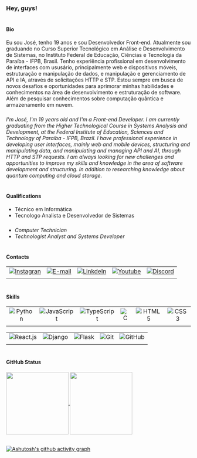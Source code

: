#
### Hey, guys!

#
#### Bio
Eu sou José, tenho 19 anos e sou Desenvolvedor Front-end. Atualmente sou graduando no Curso Superior Tecnológico em Análise e Desenvolvimento de Sistemas, no Instituto Federal de Educação, Ciências e Tecnologia da Paraíba - IFPB, Brasil. Tenho experiência profissional em desenvolvimento de interfaces com ususário, principalmente web e dispositivos móveis, estruturação e manipulação de dados, e manipulação e gerenciamento de API e IA, através de solicitações HTTP e STP. Estou sempre em busca de novos desafios e oportunidades para aprimorar minhas habilidades e conhecimentos na área de desenvolvimento e estruturação de software. Além de pesquisar conhecimentos sobre computação quântica e armazenamento em nuvem.

###
*I'm José, I'm 19 years old and I'm a Front-end Developer. I am currently graduating from the Higher Technological Course in Systems Analysis and Development, at the Federal Institute of Education, Sciences and Technology of Paraíba - IFPB, Brazil. I have professional experience in developing user interfaces, mainly web and mobile devices, structuring and manipulating data, and manipulating and managing API and AI, through HTTP and STP requests. I am always looking for new challenges and opportunities to improve my skills and knowledge in the area of ​​software development and structuring. In addition to researching knowledge about quantum computing and cloud storage.*

#
#### Qualifications
- Técnico em Informática <br>
- Tecnologo Analista e Desenvolvedor de Sistemas


###
- *Computer Technician* <br>
- *Technologist Analyst and Systems Developer*

#
#### Contacts
|       |       |       |       |       |
|:-----:|:-----:|:-----:|:-----:|:-----:|
| [![Instagran](https://img.shields.io/badge/-Instagram-db0bb9?style=for-the-badge&logo=instagram&logoColor=white)](https://www.instagram.com/jose_arruda__/) | [![E-mail](https://img.shields.io/badge/-Gmail-c72926?style=for-the-badge&logo=gmail&logoColor=white)](ferrazarrudaanderson@gmail.com) | [![LinkdeIn](https://img.shields.io/badge/-LinkedIn-%230077B5?style=for-the-badge&logo=linkedin&logoColor=white)](https://www.linkedin.com/in/anderson-arruda-276677244) | [![Youtube](https://img.shields.io/badge/YouTube-FF0000?style=for-the-badge&logo=youtube&logoColor=white)](https://youtube.com/channel/UCtnXnDOE-HnuF7d3uo1nh2w) | [![Discord](https://img.shields.io/badge/Discord-5366ee?style=for-the-badge&logo=discord&logoColor=white)]() |
|       |       |       |       |       |

#
#### Skills
|       |       |       |       |       |       |
|:-----:|:-----:|:-----:|:-----:|:-----:|:-----:|
| ![Python](https://img.shields.io/badge/-Python-0D1117?style=for-the-badge&logo=python&labelColor=0D1117) | ![JavaScript](https://img.shields.io/badge/-JavaScript-0D1117?style=for-the-badge&logo=javascript&labelColor=0D1117) | ![TypeScript](https://img.shields.io/badge/-TypeScript-0D1117?style=for-the-badge&logo=typescript&labelColor=0D1117) | ![C](https://img.shields.io/badge/-C-0D1117?style=for-the-badge&logo=c&labelColor=0D1117) | ![HTML5](https://img.shields.io/badge/-HTML5-0D1117?style=for-the-badge&logo=html5&labelColor=0D1117) | ![CSS3](https://img.shields.io/badge/-CSS3-0D1117?style=for-the-badge&logo=css3&logoColor=1572B6&labelColor=0D1117) | 
|       |       |       |       |       |       |

|       |       |       |       |       |
|:-----:|:-----:|:-----:|:-----:|:-----:|
| ![React.js](https://img.shields.io/badge/-React.js-0D1117?style=for-the-badge&logo=react&labelColor=0D1117) | ![Django](https://img.shields.io/badge/-Django-0D1117?style=for-the-badge&logo=django&labelColor=0D1117&logoColor=08af86) | ![Flask](https://img.shields.io/badge/-Flask-0D1117?style=for-the-badge&logo=flask&logoColor=1572B6&labelColor=0D1117) | ![Git](https://img.shields.io/badge/Git-0D1117?style=for-the-badge&logo=git&logoColor=E94D5F&labelColor=0D1117) | ![GitHub](https://img.shields.io/badge/GitHub-0D1117?style=for-the-badge&logo=github&logoColor=30A3DC&labelColor=0D1117) |
|       |       |       |       |       |

#
#### GitHub Status
<div align="justfy">
  <a href="https://github.com/JAndersonArruda">
    <img height=170 align="center" src="https://github-readme-stats.vercel.app/api?username=JAndersonArruda&show_icons=true&theme=highcontrast&hide_border=true" />
    <img height=170 align="center" src="https://github-readme-stats.vercel.app/api/top-langs/?username=JAndersonArruda&layout=compact&size_weight=0.5&count_weight=0.5&langs_count=8&theme=highcontrast&hide_border=true" />
  </a>
</div>

<br>

[![Ashutosh's github activity graph](https://github-readme-activity-graph.vercel.app/graph?username=JAndersonArruda&bg_color=000000&color=e7f216&line=f28016&point=00ffff&area=true&hide_border=true)](https://github.com/ashutosh00710/github-readme-activity-graph)

